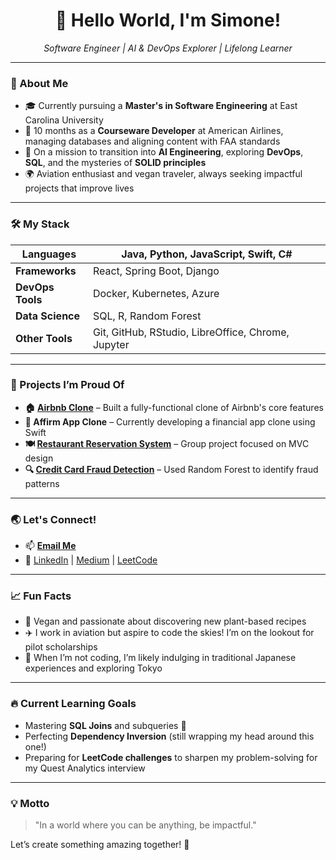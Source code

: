 <h1 align="center">👋 Hello World, I'm Simone!</h1>

<p align="center">
    <i>Software Engineer | AI & DevOps Explorer | Lifelong Learner</i>
</p>

---

### 💫 About Me

- 🎓 Currently pursuing a **Master's in Software Engineering** at East Carolina University
- 💼 10 months as a **Courseware Developer** at American Airlines, managing databases and aligning content with FAA standards
- 🚀 On a mission to transition into **AI Engineering**, exploring **DevOps**, **SQL**, and the mysteries of **SOLID principles**
- 🌍 Aviation enthusiast and vegan traveler, always seeking impactful projects that improve lives

---

### 🛠️ My Stack

| **Languages**       | Java, Python, JavaScript, Swift, C#                 |
|---------------------|-----------------------------------------------------|
| **Frameworks**      | React, Spring Boot, Django                          |
| **DevOps Tools**    | Docker, Kubernetes, Azure                           |
| **Data Science**    | SQL, R, Random Forest                               |
| **Other Tools**     | Git, GitHub, RStudio, LibreOffice, Chrome, Jupyter  |

---

### 🌟 Projects I’m Proud Of

- **🏠 [Airbnb Clone](#)** – Built a fully-functional clone of Airbnb's core features
- **💸 Affirm App Clone** – Currently developing a financial app clone using Swift
- **🍽️ [Restaurant Reservation System](#)** – Group project focused on MVC design
- **🔍 [Credit Card Fraud Detection](#)** – Used Random Forest to identify fraud patterns

---

### 🌏 Let's Connect!

- 📫 **[Email Me](mailto:SimoneMayersCareers@gmail.com)**
- 💼 [LinkedIn](#) | [Medium](#) | [LeetCode](#)

---

### 📈 Fun Facts

- 🥬 Vegan and passionate about discovering new plant-based recipes
- ✈️ I work in aviation but aspire to code the skies! I’m on the lookout for pilot scholarships
- 🎨 When I’m not coding, I’m likely indulging in traditional Japanese experiences and exploring Tokyo

---

### 🔥 Current Learning Goals

- Mastering **SQL Joins** and subqueries 🤯
- Perfecting **Dependency Inversion** (still wrapping my head around this one!)
- Preparing for **LeetCode challenges** to sharpen my problem-solving for my Quest Analytics interview

---

### 💡 Motto

> "In a world where you can be anything, be impactful."

Let’s create something amazing together! 🌟
